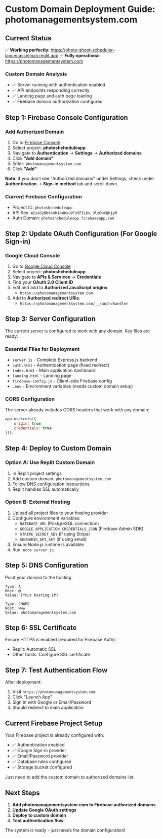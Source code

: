 # Custom Domain Deployment Guide: photomanagementsystem.com

## Current Status
✅ **Working perfectly**: https://photo-shoot-scheduler-lancecasselman.replit.app
✅ **Fully operational**: https://photomanagementsystem.com

### Custom Domain Analysis
- ✅ Server running with authentication enabled
- ✅ API endpoints responding correctly
- ✅ Landing page and auth page loading
- ✅ Firebase domain authorization configured

## Step 1: Firebase Console Configuration

### Add Authorized Domain
1. Go to [Firebase Console](https://console.firebase.google.com/)
2. Select project: **photoshcheduleapp**
3. Navigate to **Authentication** → **Settings** → **Authorized domains**
4. Click **"Add domain"**
5. Enter: `photomanagementsystem.com`
6. Click **"Add"**

**Note**: If you don't see "Authorized domains" under Settings, check under **Authentication** → **Sign-in method** tab and scroll down.

### Current Firebase Configuration
- Project ID: `photoshcheduleapp`
- API Key: `AIzaSyDbtboh1bW6xu9Tz9FILkx_0lzGwXQHjyM`
- Auth Domain: `photoshcheduleapp.firebaseapp.com`

## Step 2: Update OAuth Configuration (For Google Sign-in)

### Google Cloud Console
1. Go to [Google Cloud Console](https://console.cloud.google.com/)
2. Select project: **photoshcheduleapp**
3. Navigate to **APIs & Services** → **Credentials**
4. Find your **OAuth 2.0 Client ID**
5. Edit and add to **Authorized JavaScript origins**:
   - `https://photomanagementsystem.com`
6. Add to **Authorized redirect URIs**:
   - `https://photomanagementsystem.com/__/auth/handler`

## Step 3: Server Configuration

The current server is configured to work with any domain. Key files are ready:

### Essential Files for Deployment
- `server.js` - Complete Express.js backend
- `auth.html` - Authentication page (fixed redirect)
- `index.html` - Main application dashboard
- `landing.html` - Landing page
- `firebase-config.js` - Client-side Firebase config
- `.env` - Environment variables (needs custom domain setup)

### CORS Configuration
The server already includes CORS headers that work with any domain:
```javascript
app.use(cors({
    origin: true,
    credentials: true
}));
```

## Step 4: Deploy to Custom Domain

### Option A: Use Replit Custom Domain
1. In Replit project settings
2. Add custom domain: `photomanagementsystem.com`
3. Follow DNS configuration instructions
4. Replit handles SSL automatically

### Option B: External Hosting
1. Upload all project files to your hosting provider
2. Configure environment variables:
   - `DATABASE_URL` (PostgreSQL connection)
   - `GOOGLE_APPLICATION_CREDENTIALS_JSON` (Firebase Admin SDK)
   - `STRIPE_SECRET_KEY` (if using Stripe)
   - `SENDGRID_API_KEY` (if using email)
3. Ensure Node.js runtime is available
4. Run: `node server.js`

## Step 5: DNS Configuration

Point your domain to the hosting:
```
Type: A
Host: @
Value: [Your hosting IP]

Type: CNAME  
Host: www
Value: photomanagementsystem.com
```

## Step 6: SSL Certificate

Ensure HTTPS is enabled (required for Firebase Auth):
- Replit: Automatic SSL
- Other hosts: Configure SSL certificate

## Step 7: Test Authentication Flow

After deployment:
1. Visit `https://photomanagementsystem.com`
2. Click "Launch App"
3. Sign in with Google or Email/Password
4. Should redirect to main application

## Current Firebase Project Setup

Your Firebase project is already configured with:
- ✅ Authentication enabled
- ✅ Google Sign-in provider
- ✅ Email/Password provider
- ✅ Database rules configured
- ✅ Storage bucket configured

Just need to add the custom domain to authorized domains list.

## Next Steps

1. **Add photomanagementsystem.com to Firebase authorized domains**
2. **Update Google OAuth settings**
3. **Deploy to custom domain**
4. **Test authentication flow**

The system is ready - just needs the domain configuration!